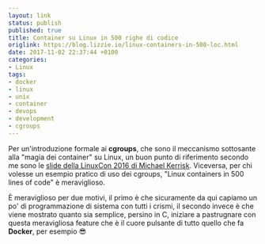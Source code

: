 ```yaml
---
layout: link
status: publish
published: true
title: Container su Linux in 500 righe di codice
origlink: https://blog.lizzie.io/linux-containers-in-500-loc.html
date: 2017-11-02 22:37:44 +0100
categories:
- Linux
tags:
- docker
- linux
- unix
- container
- devops
- development
- cgroups
---
```


Per un'introduzione formale ai **cgroups**, che sono il meccanismo sottosante alla "magia dei container" su Linux, un buon punto di riferimento secondo me sono le [slide della LinuxCon 2016 di Michael Kerrisk](http://man7.org/conf/lceu2016/cgroups-LinuxCon.eu_2016-Kerrisk.pdf). Viceversa, per chi volesse un esempio pratico di uso dei cgroups, "Linux containers in 500 lines of code" è meraviglioso.

È meraviglioso per due motivi, il primo è che sicuramente da qui capiamo un po' di programmazione di sistema con tutti i crismi, il secondo invece è che viene mostrato quanto sia semplice, persino in C, iniziare a pastrugnare con questa meravigliosa feature che è il cuore pulsante di tutto quello che fa **Docker**, per esempio 😎

